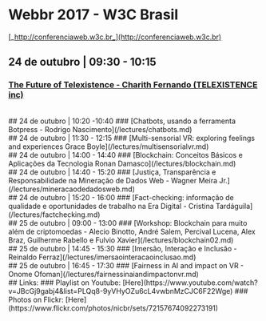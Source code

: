 # Webbr 2017 - W3C Brasil
[_http://conferenciaweb.w3c.br_](http://conferenciaweb.w3c.br)

## 24 de outubro | 09:30 - 10:15 
### [The Future of Telexistence - Charith Fernando (TELEXISTENCE inc)](/lectures/thefutureoftelexistence.md)
<br/>
## 24 de outubro | 10:20 -10:40 
### [Chatbots, usando a ferramenta Botpress - Rodrigo Nascimento](/lectures/chatbots.md)
<br/>
## 24 de outubro | 11:30 - 12:15
### [Multi-sensorial VR: exploring feelings and experiences Grace Boyle](/lectures/multisensorialvr.md)
<br/>
## 24 de outubro | 14:00 - 14:40
### [Blockchain: Conceitos Básicos e Aplicações da Tecnologia Ronan Damasco](/lectures/blockchain.md)
<br/>
## 24 de outubro | 14:40 - 15:20 
### [Justiça, Transparência e Responsabilidade na Mineração de Dados Web - Wagner Meira Jr.](/lectures/mineracaodedadosweb.md)
<br/>
## 24 de outubro | 15:20 - 16:00
### [Fact-checking: informação de qualidade e oportunidades de trabalho na Era Digital - Cristina Tardáguila](/lectures/factchecking.md)
<br/>
## 25 de outubro | 09:00 - 13:00
### [Workshop: Blockchain para muito além de criptomoedas - Alecio Binotto, André Salem, Percival Lucena,	Alex Braz, Guilherme Rabello e Fulvio Xavier](/lectures/blockchain02.md)
<br/>
## 25 de outubro | 14:45 - 15:30 
### [Imersão, Interação e Inclusão - Reinaldo Ferraz](/lectures/imersaointeracaoinclusao.md)
<br/>
## 25 de outubro | 16:45 - 17:30 
### [Fairness in AI and impact on VR - Onome Ofoman](/lectures/fairnessinaiandimpactonvr.md)
<br/>
## Links:
### Playlist on Youtube: [Here](https://www.youtube.com/watch?v=JBcGj9gabj4&list=PLQq8-9yVHyOZu6cL4vwbnMzCJC6F22Wge)
### Photos on Flickr: [Here](https://www.flickr.com/photos/nicbr/sets/72157674092273191)